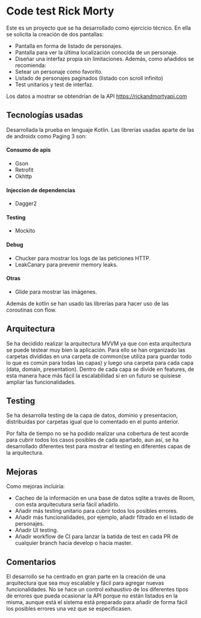 # Code test Rick Morty
Este es un proyecto que se ha desarrollado como ejercicio técnico. En ella se solicita la creación de dos pantallas:
 - Pantalla en forma de listado de personajes.
 - Pantalla para ver la última localización conocida de un personaje.
 - Diseñar una interfaz propia sin limitaciones.
Además, como añadidos se recomienda:
 - Setear un personaje como favorito.
 - Listado de personajes paginados (listado con scroll infinito)
 - Test unitarios y test de interfaz.
  
Los datos a mostrar se obtendrían de la API https://rickandmortyapi.com

 ## Tecnologías usadas
 Desarrollada la prueba en lenguaje Kotlin. Las librerías usadas aparte de las de androidx como Paging 3 son:

#### Consumo de apis
 - Gson
 - Retrofit
 - Okhttp
#### Injeccion de dependencias
 - Dagger2
#### Testing
 - Mockito
#### Debug
 - Chucker para mostrar los logs de las peticiones HTTP.
 - LeakCanary para prevenir memory leaks.
#### Otras
  - Glide para mostrar las imágenes.

 Además de kotlin se han usado las librerías para hacer uso de las coroutinas con flow.

 ## Arquitectura
 Se ha decidido realizar la arquitectura MVVM ya que con esta arquitectura se puede testear muy bien la aplicación. Para ello se han organizado las carpetas divididas en una carpeta de common(se utiliza para guardar todo lo que es común para todas las capas) y luego una carpeta para cada capa (data, domain, presentation). Dentro de cada capa se divide en features, de esta manera hace más fácil la escalabilidad si en un futuro se quisiese ampliar las funcionalidades. 

  ## Testing
Se ha desarrolla testing de la capa de datos, dominio y presentacion, distribuidas por carpetas igual que lo comentado en el punto anterior.

Por falta de tiempo no se ha podido realizar una cobertura de test acorde para cubrir todos los casos posibles de cada apartado, aun así, se ha desarrollado diferentes test para mostrar el testing en diferentes capas de la arquitectura.

  ## Mejoras
Como mejoras incluiría:
 - Cacheo de la información en una base de datos sqlite a través de Room, con esta arquitecutura sería fácil añadirlo.
 - Añadir más testing unitario para cubrir todos los posibles errores.
 - Añadir más funcionalidades, por ejemplo, añadir filtrado en el listado de personajes.
 - Añadir UI testing.
 - Añadir workflow de CI para lanzar la batida de test en cada PR de cualquier branch hacia develop o hacia master.

  ## Comentarios
El desarrollo se ha centrado en gran parte en la creación de una arquitectura que sea muy escalable y fácil para agregar nuevas funcionalidades.
No se hace un control exhaustivo de los diferentes tipos de errores que pueda ocasionar la API porque no están listados en la misma, aunque está el sistema está preparado para añadir de forma fácil los posibles errores una vez que se especificasen.
